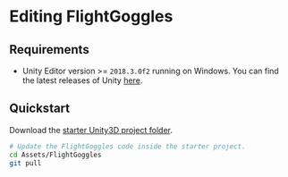 # Editing FlightGoggles

## Requirements

* Unity Editor version >= `2018.3.0f2` running on Windows. You can find the latest releases of Unity [here](https://unity3d.com/get-unity/download/archive).

## Quickstart

Download the [starter Unity3D project folder](https://github.com/AgileDrones/FlightGoggles/releases/download/v1.3.0/Unity_Project_Folder_Flight_Goggles_Public_v1.3.0.zip).

```bash
# Update the FlightGoggles code inside the starter project.
cd Assets/FlightGoggles
git pull
```
